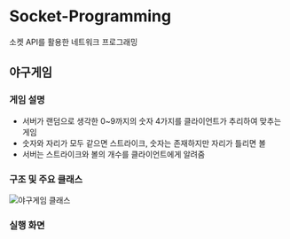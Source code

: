# Socket-Programming
소켓 API를 활용한 네트워크 프로그래밍 

## 야구게임 
### 게임 설명
- 서버가 랜덤으로 생각한 0~9까지의 숫자 4가지를 클라이언트가 추리하여 맞추는 게임
- 숫자와 자리가 모두 같으면 스트라이크, 숫자는 존재하지만 자리가 틀리면 볼
- 서버는 스트라이크와 볼의 개수를 클라이언트에게 알려줌 

### 구조 및 주요 클래스 
 ![야구게임 클래스](https://user-images.githubusercontent.com/52234053/92568449-28c41780-f2ba-11ea-8307-5960190d8e2b.png)
 
### 실행 화면
 
